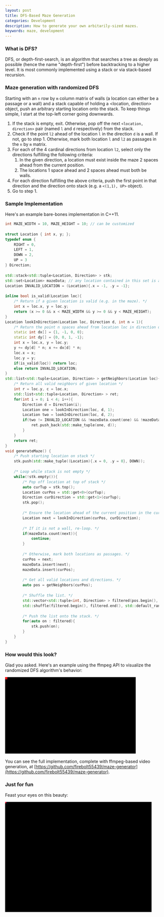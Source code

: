 ```yaml
---
layout: post
title: DFS-Based Maze Generation
categories: Development
description: How to generate your own arbitarily-sized mazes.
keywords: maze, development
---
```


### What is DFS?
DFS, or depth-first-search, is an algorithm that searches a tree as deeply as possible (hence the name "depth-first") before backtracking to a higher level. It is most commonly implemented using a stack or via stack-based recursion.

### Maze generation with randomized DFS
Starting with an `n` row by `m` column matrix of walls (a location can either be a passage or a wall) and a stack capable of holding a <location, direction> object, push an arbitrary starting location onto the stack. To keep things simple, I start at the top-left corner going downwards.

1. If the stack is empty, exit. Otherwise, pop off the next `<location, direction>` pair (named `l` and `d` respectively) from the stack.
2. Check if the point `l2` ahead of the location `l` in the direction `d` is a wall. If not, go to step 1. Otherwise, mark both location `l` and `l2` as passages in the `n` by `m` matrix.
3. For each of the 4 cardinal directions from location `l2`, select only the directions fulfilling the following criteria:
    1. In the given direction, a location must exist inside the maze 2 spaces ahead from the current position.
    2. The locations 1 space ahead and 2 spaces ahead must both be walls.
4. For each direction fulfilling the above criteria, push the first point in that direction and the direction onto stack (e.g. a `<(1,1), UP>` object).
5. Go to step 1.


### Sample Implementation
Here's an example bare-bones implementation in C++11.

```c++
int MAZE_WIDTH = 10, MAZE_HEIGHT = 10; // can be customized

struct Location { int x, y; };
typedef enum {
    RIGHT = 0,
    LEFT = 1,
    DOWN = 2,
    UP = 3
} Direction;

std::stack<std::tuple<Location, Direction> > stk;
std::set<Location> mazeData; // any location contained in this set is a passage; any other location is a wall
Location INVALID_LOCATION = (Location){.x = -1, .y = -1};

inline bool is_valid(Location loc){
	/* Return if a given location is valid (e.g. in the maze). */
	int x = loc.x, y = loc.y;
	return (x >= 0 && x < MAZE_WIDTH && y >= 0 && y < MAZE_HEIGHT);
}
Location lookInDirection(Location loc, Direction d, int n = 1){
	/* Return the point n spaces ahead from location loc in direction d */
	static int dx[] = {1, -1, 0, 0};
	static int dy[] = {0, 0, 1, -1};
	int x = loc.x, y = loc.y;
	y += dy[d] * n; x += dx[d] * n;
	loc.x = x;
	loc.y = y;
	if(is_valid(loc)) return loc;
	else return INVALID_LOCATION;
}
std::list<std::tuple<Location, Direction> > getNeighbors(Location loc){
	/* Return all valid neighbors of given location */
	int r = loc.y, c = loc.x;
	std::list<std::tuple<Location, Direction> > ret;
	for(int i = 0; i < 4; i++){
		Direction d = Direction(i);
		Location one = lookInDirection(loc, d, 1);
		Location two = lookInDirection(loc, d, 2);
		if(two != INVALID_LOCATION && !mazeData.count(one) && !mazeData.count(two)){
		    ret.push_back(std::make_tuple(one, d));
		}
	}
	return ret;
}
void generateMaze() {
	/* Push starting location on stack */
	stk.push(std::make_tuple((Location){.x = 0, .y = 0}, DOWN));

	/* Loop while stack is not empty */
	while(!stk.empty()){
		/* Pop off location at top of stack */
		auto curTup = stk.top();
		Location curPos = std::get<0>(curTup);
		Direction curDirection = std::get<1>(curTup);
		stk.pop();

		/* Ensure the location ahead of the current position in the current direction is a wall */
		Location next = lookInDirection(curPos, curDirection);

		/* If it is not a wall, re-loop. */
		if(mazeData.count(next)){
		    continue;
		}

		/* Otherwise, mark both locations as passages. */
		curPos = next;
		mazeData.insert(next);
		mazeData.insert(curPos);

		/* Get all valid locations and directions. */
		auto pos = getNeighbors(curPos);

		/* Shuffle the list. */
		std::vector<std::tuple<int, Direction> > filtered(pos.begin(), pos.end());
		std::shuffle(filtered.begin(), filtered.end(), std::default_random_engine(rand()));

		/* Push the list onto the stack. */
		for(auto on : filtered){
		    stk.push(on);
		}
	}
}
```

### How would this look?
Glad you asked. Here's an example using the ffmpeg API to visualize the randomized DFS algorithm's behavior:

![DFS-based maze generation](https://github.com/firebolt55439/maze-generator/blob/master/assets/dfs-maze-generation.gif?raw=true)

You can see the full implementation, complete with ffmpeg-based video generation, at [https://github.com/firebolt55439/maze-generator](https://github.com/firebolt55439/maze-generator).

### Just for fun
Feast your eyes on this beauty:

![A Giant Maze](https://github.com/firebolt55439/maze-generator/blob/master/assets/dfs-big-maze.gif?raw=true)
